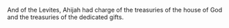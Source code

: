 And of the Levites, Ahijah had charge of the treasuries of the house of God and the treasuries of the dedicated gifts.
